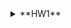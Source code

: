 <details>
<summary>**HW1**</summary>
+ Create Asp.net Web API application. 
+ Add new controller Cars
+ Add method get that should return a list of cars
+ P.S. Model cars you can describe as you wish, but it should contain at least 4 properties
<details>
